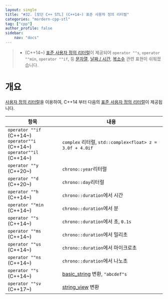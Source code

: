 ```yaml
---
layout: single
title: "#32. [모던 C++ STL] (C++14~) 표준 사용자 정의 리터럴"
categories: "mordern-cpp-stl"
tag: ["cpp"]
author_profile: false
sidebar: 
    nav: "docs"
---
```


> * (C++14~) [표준 사용자 정의 리터럴](https://tango1202.github.io/mordern-cpp-stl/mordern-cpp-stl-standard-user-literal/)이 제공되어 `operator ""s`, `operator ""min`, `operator ""if`, 등 [문자열](https://tango1202.github.io/mordern-cpp-stl/mordern-cpp-stl-string/), [날짜 / 시간](https://tango1202.github.io/mordern-cpp-stl/mordern-cpp-stl-chrono/), [복소수](https://tango1202.github.io/mordern-cpp-stl/mordern-cpp-stl-numeric/#complex) 관련 표현이 쉬워졌습니다.

# 개요

[사용자 정의 리터럴](https://tango1202.github.io/mordern-cpp/mordern-cpp-literals/#%EC%82%AC%EC%9A%A9%EC%9E%90-%EC%A0%95%EC%9D%98-%EB%A6%AC%ED%84%B0%EB%9F%B4)을 이용하여, C++14 부터 다음의 [표준 사용자 정의 리터럴](https://tango1202.github.io/mordern-cpp-stl/mordern-cpp-stl-standard-user-literal/)이 제공됩니다.

|항목|내용|
|--|--|
|`operator ""if` (C++14~)<br/>`operator""i` (C++14~)<br/>`operator""il` (C++14~)|`complex` 리터럴, `std::complex<float> z = 3.0f + 4.0if`|
|`operator ""y` (C++20~)|`chrono::year`리터럴|
|`operator ""d` (C++20~)|`chrono::day`리터럴|
|`operator ""h` (C++14~)|`chrono::duration`에서 시간|
|`operator ""min` (C++14~)|`chrono::duration`에서 분|
|`operator ""s` (C++14~)|`chrono::duration`에서 초, `0.1s`|
|`operator ""ms` (C++14~)|`chrono::duration`에서 밀리초|
|`operator ""us` (C++14~)|`chrono::duration`에서 마이크로초|
|`operator ""ns` (C++14~)|`chrono::duration`에서 나노초|
|`operator ""s` (C++14~)|[basic_string](https://tango1202.github.io/mordern-cpp-stl/mordern-cpp-stl-string/#basic_string) 변환, `"abcdef"s`|
|`operator ""sv` (C++17~)|[string_view](https://tango1202.github.io/mordern-cpp-stl/mordern-cpp-stl-string_view) 변환|